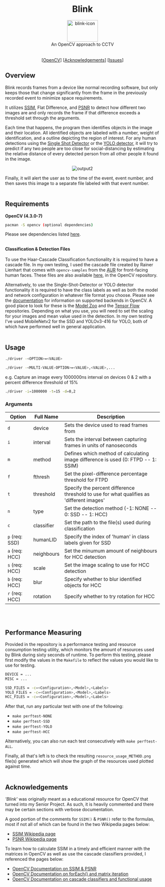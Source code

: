 <h1 align="center">Blink</h1> 
  <p align="center">
  <img src="https://i.imgur.com/zB2YVNx.png"  alt="blink-icon"  width="100"  height="70"><br>
    An OpenCV approach to CCTV
    <br/><br/><br/>
    [<a href="https://docs.opencv.org/4.0.1/index.html">OpenCV</a>]
    [<a href="https://github.com/Haskili/Blink#acknowledgements">Acknowledgements</a>]
    [<a href="https://github.com/Haskili/Blink/issues">Issues</a>]
  </p>
</p>

## Overview

Blink records frames from a device like normal recording software, but only keeps those that change significantly from the frame in the previously recorded event to minimize space requirements.

It utilizes [SSIM](https://en.wikipedia.org/wiki/Structural_similarity), Flat Difference, and [PSNR](https://en.wikipedia.org/wiki/Peak_signal-to-noise_ratio) to detect how different two images are and only records the frame if that difference exceeds a threshold set through the arguments. 

Each time that happens, the program then identifies objects in the image and their location. All identified objects are labeled with a number, weight of identification, and a outline depicting the region of interest. For any human detections using the [Single Shot Detector](https://link.springer.com/chapter/10.1007/978-3-319-46448-0_2) or the [YOLO  detector](https://pjreddie.com/darknet/yolo/), it will try to predict if any two people are too close for social-distancing by estimating the relative distance of every detected person from all other people it found in the image.

<p align="center">
	<img src="https://imgur.com/EBVqhyc.gif" alt="output2" border="0">
</p>

Finally, it will alert the user as to the time of the event, event number, and then saves this image to a separate file labeled with that event number.
<br></br>

## Requirements

**OpenCV (4.3.0-7)**
```sh
pacman -S opencv (optional dependencies)
```
Please see dependencies listed [here](https://www.archlinux.org/packages/extra/x86_64/opencv/).
<br></br>

**Classification & Detection Files**
<br></br>
To use the Haar-Cascade Classification functionality it is required to have a cascade file. In my own testing, I used the cascade file created by Rainer Lienhart that comes with `opencv-samples` from the [AUR](https://www.archlinux.org/packages/extra/x86_64/opencv-samples/) for front-facing human faces. These files are also available [here](https://github.com/opencv/opencv/blob/master/data/haarcascades/), in the OpenCV repository.

Alternatively, to use the Single-Shot-Detector or YOLO detector functionality it is required to have the class labels as well as both the model and network configuration in whatever file format you choose. Please see the [documentation](https://docs.opencv.org/master/d6/d0f/group__dnn.html#ga3b34fe7a29494a6a4295c169a7d32422) for information on supported backends in OpenCV. A good place to look for these is the [Model Zoo](https://github.com/tensorflow/models/blob/master/research/object_detection/g3doc/tf2_detection_zoo.md) and the [Tensor Flow](https://github.com/tensorflow/models/blob/master/research/object_detection/g3doc/tf2_detection_zoo.md) repositories. Depending on what you use, you will need to set the scaling for your images and mean value used in the detection. In my own testing I've used MobileNetv2 for the SSD and YOLOv3-416 for YOLO, both of which have performed well in general application.
<br></br>

## Usage

```sh
./driver -<OPTION>=<VALUE>
```
```sh
./driver -<MULTI-VALUE-OPTION>=<VALUE>,<VALUE>,...
```
e.g. Capture an image every 1000000ns interval on devices 0 & 2 with a percent difference threshold of 15%
```sh
./driver -i=1000000 -t=15 -d=0,2
```

### Arguments
|Option                 |Full Name |Description                                                                                              |
|-----------------------|----------|---------------------------------------------------------------------------------------------------------|
|`d`			        |device    | Sets the device used to read frames from		      		                                             |
|`i`			        |interval  | Sets the interval between capturing frames in units of nanoseconds	                                     |
|`m`			        |method    | Defines which method of calculating image difference is used (0: FTPD -- 1: SSIM)		      		     |
|`f`					|fthresh   | Set the pixel-difference percentage threshold for FTPD		      		                                 |
|`t`					|threshold | Specify the percent difference threshold to use for what qualifies as 'different images'              |
|`n`					|type      | Set the detection method (-1: NONE -- 0: SSD -- 1: HCC)                                                 |
|`c`					|classifier| Set the path to the file(s) used during classification                                                 |
|`p` (req: SSD)	        |humanLID  | Specify the index of 'human' in class labels given for SSD			  		                             |
|`a` (req: HCC)	        |neighbours| Set the minumum amount of neighbours for HCC detection			      		                             |
|`s` (req: HCC)	        |scale     | Set the image scaling to use for HCC detection		      		                                         |
|`b` (req: HCC)	        |blur  	   | Specify whether to blur identified objects for HCC		      		                                     |
|`r` (req: HCC)	        |rotation  | Specify whether to try rotation for HCC			      		                                         |

<br></br>

## Performance Measuring
Provided in the repository is a performance testing and resource consumption testing utility, which monitors the amount of resources used by Blink during sixty seconds of runtime. To perform this testing, please first modify the values in the `Makefile` to reflect the values you would like to use for testing.
```sh
DEVICE = ...
MISC = ...

SSD_FILES = -c=<Configuration>,<Model>,<Labels>
YOLO_FILES = -c=<Configuration>,<Model>,<Labels>
HCC_FILES = -c=<Configuration>,<Model>,<Labels>
```
After that, run any particular test with one of the following: 
- `make perftest-NONE`
- `make perftest-SSD`
- `make perftest-YOLO`
- `make perftest-HCC`

Alternatively, you can also run each test consecutively with `make perftest-ALL`.

Finally, all that's left is to check the resulting `resource_usage_METHOD.png` file(s) generated which will show the graph of the resources used plotted against time. 
<br></br>

## Acknowledgements
*'Blink'* was originally meant as a educational resource for OpenCV that turned into my Senior Project. As such, it is heavily commented and there may be certain sections with verbose documentation.

A good portion of the comments for `SSIM()` & `PSNR()` refer to the formulas, most if not all of which can be found in the two Wikipedia pages below:
* [SSIM Wikipedia page](https://en.wikipedia.org/wiki/Structural_similarity)
* [PSNR Wikipedia page](https://en.wikipedia.org/wiki/Peak_signal-to-noise_ratio)

To learn how to calculate SSIM in a timely and efficient manner with the matrices in OpenCV as well as use the cascade classifiers provided, I referenced the pages below: 
* [OpenCV Documentation on SSIM & PSNR](https://docs.opencv.org/2.4/doc/tutorials/highgui/video-input-psnr-ssim/video-input-psnr-ssim.html)
* [OpenCV Documentation on forEach() and matrix iteration](https://docs.opencv.org/4.0.1/d3/d63/classcv_1_1Mat.html#a952ef1a85d70a510240cb645a90efc0d)
* [OpenCV Documentation on cascade classifiers and functional usage](https://docs.opencv.org/4.0.1/db/d28/tutorial_cascade_classifier.html)
